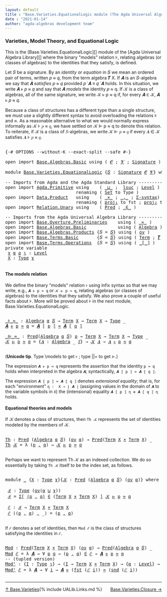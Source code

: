 ```yaml
---
layout: default
title : "Base.Varieties.EquationalLogic module (The Agda Universal Algebra Library)"
date : "2021-01-14"
author: "agda-algebras development team"
---
```


### <a id="varieties-model-theory-and-equational-logic">Varieties, Model Theory, and Equational Logic</a>

This is the [Base.Varieties.EquationalLogic][] module of the [Agda Universal Algebra Library][] where the binary "models" relation ⊧, relating algebras (or classes of algebras) to the identities that they satisfy, is defined.

Let 𝑆 be a signature. By an *identity* or *equation* in 𝑆 we mean an ordered pair of terms, written 𝑝 ≈ 𝑞, from the term algebra 𝑻 X. If 𝑨 is an 𝑆-algebra we say that 𝑨 *satisfies* 𝑝 ≈ 𝑞 provided 𝑝 ̇ 𝑨 ≡ 𝑞 ̇ 𝑨 holds. In this situation, we write 𝑨 ⊧ 𝑝 ≈ 𝑞 and say that 𝑨 *models* the identity 𝑝 ≈ q. If 𝒦 is a class of algebras, all of the same signature, we write 𝒦 ⊧ p ≈ q if, for every 𝑨 ∈ 𝒦, 𝑨 ⊧ 𝑝 ≈ 𝑞.

Because a class of structures has a different type than a single structure, we must use a slightly different syntax to avoid overloading the relations ⊧ and ≈. As a reasonable alternative to what we would normally express informally as 𝒦 ⊧ 𝑝 ≈ 𝑞, we have settled on 𝒦 ⊫ p ≈ q to denote this relation.  To reiterate, if 𝒦 is a class of 𝑆-algebras, we write 𝒦 ⊫ 𝑝 ≈ 𝑞 if every 𝑨 ∈ 𝒦 satisfies 𝑨 ⊧ 𝑝 ≈ 𝑞.

<pre class="Agda">

<a id="1330" class="Symbol">{-#</a> <a id="1334" class="Keyword">OPTIONS</a> <a id="1342" class="Pragma">--without-K</a> <a id="1354" class="Pragma">--exact-split</a> <a id="1368" class="Pragma">--safe</a> <a id="1375" class="Symbol">#-}</a>

<a id="1380" class="Keyword">open</a> <a id="1385" class="Keyword">import</a> <a id="1392" href="Base.Algebras.Basic.html" class="Module">Base.Algebras.Basic</a> <a id="1412" class="Keyword">using</a> <a id="1418" class="Symbol">(</a> <a id="1420" href="Base.Algebras.Basic.html#1160" class="Generalizable">𝓞</a> <a id="1422" class="Symbol">;</a> <a id="1424" href="Base.Algebras.Basic.html#1162" class="Generalizable">𝓥</a> <a id="1426" class="Symbol">;</a> <a id="1428" href="Base.Algebras.Basic.html#3888" class="Function">Signature</a> <a id="1438" class="Symbol">)</a>

<a id="1441" class="Keyword">module</a> <a id="1448" href="Base.Varieties.EquationalLogic.html" class="Module">Base.Varieties.EquationalLogic</a> <a id="1479" class="Symbol">{</a><a id="1480" href="Base.Varieties.EquationalLogic.html#1480" class="Bound">𝑆</a> <a id="1482" class="Symbol">:</a> <a id="1484" href="Base.Algebras.Basic.html#3888" class="Function">Signature</a> <a id="1494" href="Base.Algebras.Basic.html#1160" class="Generalizable">𝓞</a> <a id="1496" href="Base.Algebras.Basic.html#1162" class="Generalizable">𝓥</a><a id="1497" class="Symbol">}</a> <a id="1499" class="Keyword">where</a>

<a id="1506" class="Comment">-- Imports from Agda and the Agda Standard Library ----------------</a>
<a id="1574" class="Keyword">open</a> <a id="1579" class="Keyword">import</a> <a id="1586" href="Agda.Primitive.html" class="Module">Agda.Primitive</a> <a id="1601" class="Keyword">using</a>    <a id="1610" class="Symbol">(</a> <a id="1612" href="Agda.Primitive.html#810" class="Primitive Operator">_⊔_</a> <a id="1616" class="Symbol">;</a>  <a id="1619" href="Agda.Primitive.html#780" class="Primitive">lsuc</a> <a id="1624" class="Symbol">;</a> <a id="1626" href="Agda.Primitive.html#597" class="Postulate">Level</a> <a id="1632" class="Symbol">)</a>
                           <a id="1661" class="Keyword">renaming</a> <a id="1670" class="Symbol">(</a> <a id="1672" href="Agda.Primitive.html#326" class="Primitive">Set</a> <a id="1676" class="Symbol">to</a> <a id="1679" class="Primitive">Type</a> <a id="1684" class="Symbol">)</a>
<a id="1686" class="Keyword">open</a> <a id="1691" class="Keyword">import</a> <a id="1698" href="Data.Product.html" class="Module">Data.Product</a>   <a id="1713" class="Keyword">using</a>    <a id="1722" class="Symbol">(</a> <a id="1724" href="Data.Product.html#1167" class="Function Operator">_×_</a> <a id="1728" class="Symbol">;</a> <a id="1730" href="Agda.Builtin.Sigma.html#236" class="InductiveConstructor Operator">_,_</a> <a id="1734" class="Symbol">;</a> <a id="1736" href="Data.Product.html#916" class="Function">Σ-syntax</a><a id="1744" class="Symbol">)</a>
                           <a id="1773" class="Keyword">renaming</a> <a id="1782" class="Symbol">(</a> <a id="1784" href="Agda.Builtin.Sigma.html#252" class="Field">proj₁</a> <a id="1790" class="Symbol">to</a> <a id="1793" class="Field">fst</a> <a id="1797" class="Symbol">;</a> <a id="1799" href="Agda.Builtin.Sigma.html#264" class="Field">proj₂</a> <a id="1805" class="Symbol">to</a> <a id="1808" class="Field">snd</a> <a id="1812" class="Symbol">)</a>
<a id="1814" class="Keyword">open</a> <a id="1819" class="Keyword">import</a> <a id="1826" href="Relation.Unary.html" class="Module">Relation.Unary</a> <a id="1841" class="Keyword">using</a>    <a id="1850" class="Symbol">(</a> <a id="1852" href="Relation.Unary.html#1101" class="Function">Pred</a> <a id="1857" class="Symbol">;</a> <a id="1859" href="Relation.Unary.html#1523" class="Function Operator">_∈_</a> <a id="1863" class="Symbol">)</a>

<a id="1866" class="Comment">-- Imports from the Agda Universal Algebra Library ----------------</a>
<a id="1934" class="Keyword">open</a> <a id="1939" class="Keyword">import</a> <a id="1946" href="Base.Overture.Preliminaries.html" class="Module">Base.Overture.Preliminaries</a>    <a id="1977" class="Keyword">using</a> <a id="1983" class="Symbol">(</a> <a id="1985" href="Base.Overture.Preliminaries.html#9670" class="Function Operator">_≈_</a> <a id="1989" class="Symbol">)</a>
<a id="1991" class="Keyword">open</a> <a id="1996" class="Keyword">import</a> <a id="2003" href="Base.Algebras.Basic.html" class="Module">Base.Algebras.Basic</a>            <a id="2034" class="Keyword">using</a> <a id="2040" class="Symbol">(</a> <a id="2042" href="Base.Algebras.Basic.html#6257" class="Function">Algebra</a> <a id="2050" class="Symbol">)</a>
<a id="2052" class="Keyword">open</a> <a id="2057" class="Keyword">import</a> <a id="2064" href="Base.Algebras.Products.html" class="Module">Base.Algebras.Products</a> <a id="2087" class="Symbol">{</a><a id="2088" class="Argument">𝑆</a> <a id="2090" class="Symbol">=</a> <a id="2092" href="Base.Varieties.EquationalLogic.html#1480" class="Bound">𝑆</a><a id="2093" class="Symbol">}</a> <a id="2095" class="Keyword">using</a> <a id="2101" class="Symbol">(</a> <a id="2103" href="Base.Algebras.Products.html#3165" class="Function">ov</a> <a id="2106" class="Symbol">)</a>
<a id="2108" class="Keyword">open</a> <a id="2113" class="Keyword">import</a> <a id="2120" href="Base.Terms.Basic.html" class="Module">Base.Terms.Basic</a>       <a id="2143" class="Symbol">{</a><a id="2144" class="Argument">𝑆</a> <a id="2146" class="Symbol">=</a> <a id="2148" href="Base.Varieties.EquationalLogic.html#1480" class="Bound">𝑆</a><a id="2149" class="Symbol">}</a> <a id="2151" class="Keyword">using</a> <a id="2157" class="Symbol">(</a> <a id="2159" href="Base.Terms.Basic.html#2021" class="Datatype">Term</a> <a id="2164" class="Symbol">;</a> <a id="2166" href="Base.Terms.Basic.html#3304" class="Function">𝑻</a> <a id="2168" class="Symbol">)</a>
<a id="2170" class="Keyword">open</a> <a id="2175" class="Keyword">import</a> <a id="2182" href="Base.Terms.Operations.html" class="Module">Base.Terms.Operations</a>  <a id="2205" class="Symbol">{</a><a id="2206" class="Argument">𝑆</a> <a id="2208" class="Symbol">=</a> <a id="2210" href="Base.Varieties.EquationalLogic.html#1480" class="Bound">𝑆</a><a id="2211" class="Symbol">}</a> <a id="2213" class="Keyword">using</a> <a id="2219" class="Symbol">(</a> <a id="2221" href="Base.Terms.Operations.html#2637" class="Function Operator">_⟦_⟧</a> <a id="2226" class="Symbol">)</a>
<a id="2228" class="Keyword">private</a> <a id="2236" class="Keyword">variable</a>
 <a id="2246" href="Base.Varieties.EquationalLogic.html#2246" class="Generalizable">χ</a> <a id="2248" href="Base.Varieties.EquationalLogic.html#2248" class="Generalizable">α</a> <a id="2250" href="Base.Varieties.EquationalLogic.html#2250" class="Generalizable">ρ</a> <a id="2252" href="Base.Varieties.EquationalLogic.html#2252" class="Generalizable">ι</a> <a id="2254" class="Symbol">:</a> <a id="2256" href="Agda.Primitive.html#597" class="Postulate">Level</a>
 <a id="2263" href="Base.Varieties.EquationalLogic.html#2263" class="Generalizable">X</a> <a id="2265" class="Symbol">:</a> <a id="2267" href="Base.Varieties.EquationalLogic.html#1679" class="Primitive">Type</a> <a id="2272" href="Base.Varieties.EquationalLogic.html#2246" class="Generalizable">χ</a>

</pre>


#### <a id="the-models-relation">The models relation</a>

We define the binary "models" relation `⊧` using infix syntax so that we may
write, e.g., `𝑨 ⊧ p ≈ q` or `𝒦 ⊫ p ≈ q`, relating algebras (or classes of
algebras) to the identities that they satisfy. We also prove a couple of useful
facts about ⊧.  More will be proved about ⊧ in the next module,
Base.Varieties.EquationalLogic.

<pre class="Agda">

<a id="_⊧_≈_"></a><a id="2688" href="Base.Varieties.EquationalLogic.html#2688" class="Function Operator">_⊧_≈_</a> <a id="2694" class="Symbol">:</a> <a id="2696" href="Base.Algebras.Basic.html#6257" class="Function">Algebra</a> <a id="2704" href="Base.Varieties.EquationalLogic.html#2248" class="Generalizable">α</a> <a id="2706" href="Base.Varieties.EquationalLogic.html#1480" class="Bound">𝑆</a> <a id="2708" class="Symbol">→</a> <a id="2710" href="Base.Terms.Basic.html#2021" class="Datatype">Term</a> <a id="2715" href="Base.Varieties.EquationalLogic.html#2263" class="Generalizable">X</a> <a id="2717" class="Symbol">→</a> <a id="2719" href="Base.Terms.Basic.html#2021" class="Datatype">Term</a> <a id="2724" href="Base.Varieties.EquationalLogic.html#2263" class="Generalizable">X</a> <a id="2726" class="Symbol">→</a> <a id="2728" href="Base.Varieties.EquationalLogic.html#1679" class="Primitive">Type</a> <a id="2733" class="Symbol">_</a>
<a id="2735" href="Base.Varieties.EquationalLogic.html#2735" class="Bound">𝑨</a> <a id="2737" href="Base.Varieties.EquationalLogic.html#2688" class="Function Operator">⊧</a> <a id="2739" href="Base.Varieties.EquationalLogic.html#2739" class="Bound">p</a> <a id="2741" href="Base.Varieties.EquationalLogic.html#2688" class="Function Operator">≈</a> <a id="2743" href="Base.Varieties.EquationalLogic.html#2743" class="Bound">q</a> <a id="2745" class="Symbol">=</a> <a id="2747" href="Base.Varieties.EquationalLogic.html#2735" class="Bound">𝑨</a> <a id="2749" href="Base.Terms.Operations.html#2637" class="Function Operator">⟦</a> <a id="2751" href="Base.Varieties.EquationalLogic.html#2739" class="Bound">p</a> <a id="2753" href="Base.Terms.Operations.html#2637" class="Function Operator">⟧</a> <a id="2755" href="Base.Overture.Preliminaries.html#9670" class="Function Operator">≈</a> <a id="2757" href="Base.Varieties.EquationalLogic.html#2735" class="Bound">𝑨</a> <a id="2759" href="Base.Terms.Operations.html#2637" class="Function Operator">⟦</a> <a id="2761" href="Base.Varieties.EquationalLogic.html#2743" class="Bound">q</a> <a id="2763" href="Base.Terms.Operations.html#2637" class="Function Operator">⟧</a>

<a id="_⊫_≈_"></a><a id="2766" href="Base.Varieties.EquationalLogic.html#2766" class="Function Operator">_⊫_≈_</a> <a id="2772" class="Symbol">:</a> <a id="2774" href="Relation.Unary.html#1101" class="Function">Pred</a><a id="2778" class="Symbol">(</a><a id="2779" href="Base.Algebras.Basic.html#6257" class="Function">Algebra</a> <a id="2787" href="Base.Varieties.EquationalLogic.html#2248" class="Generalizable">α</a> <a id="2789" href="Base.Varieties.EquationalLogic.html#1480" class="Bound">𝑆</a><a id="2790" class="Symbol">)</a> <a id="2792" href="Base.Varieties.EquationalLogic.html#2250" class="Generalizable">ρ</a> <a id="2794" class="Symbol">→</a> <a id="2796" href="Base.Terms.Basic.html#2021" class="Datatype">Term</a> <a id="2801" href="Base.Varieties.EquationalLogic.html#2263" class="Generalizable">X</a> <a id="2803" class="Symbol">→</a> <a id="2805" href="Base.Terms.Basic.html#2021" class="Datatype">Term</a> <a id="2810" href="Base.Varieties.EquationalLogic.html#2263" class="Generalizable">X</a> <a id="2812" class="Symbol">→</a> <a id="2814" href="Base.Varieties.EquationalLogic.html#1679" class="Primitive">Type</a> <a id="2819" class="Symbol">_</a>
<a id="2821" href="Base.Varieties.EquationalLogic.html#2821" class="Bound">𝒦</a> <a id="2823" href="Base.Varieties.EquationalLogic.html#2766" class="Function Operator">⊫</a> <a id="2825" href="Base.Varieties.EquationalLogic.html#2825" class="Bound">p</a> <a id="2827" href="Base.Varieties.EquationalLogic.html#2766" class="Function Operator">≈</a> <a id="2829" href="Base.Varieties.EquationalLogic.html#2829" class="Bound">q</a> <a id="2831" class="Symbol">=</a> <a id="2833" class="Symbol">{</a><a id="2834" href="Base.Varieties.EquationalLogic.html#2834" class="Bound">𝑨</a> <a id="2836" class="Symbol">:</a> <a id="2838" href="Base.Algebras.Basic.html#6257" class="Function">Algebra</a> <a id="2846" class="Symbol">_</a> <a id="2848" href="Base.Varieties.EquationalLogic.html#1480" class="Bound">𝑆</a><a id="2849" class="Symbol">}</a> <a id="2851" class="Symbol">→</a> <a id="2853" href="Base.Varieties.EquationalLogic.html#2821" class="Bound">𝒦</a> <a id="2855" href="Base.Varieties.EquationalLogic.html#2834" class="Bound">𝑨</a> <a id="2857" class="Symbol">→</a> <a id="2859" href="Base.Varieties.EquationalLogic.html#2834" class="Bound">𝑨</a> <a id="2861" href="Base.Varieties.EquationalLogic.html#2688" class="Function Operator">⊧</a> <a id="2863" href="Base.Varieties.EquationalLogic.html#2825" class="Bound">p</a> <a id="2865" href="Base.Varieties.EquationalLogic.html#2688" class="Function Operator">≈</a> <a id="2867" href="Base.Varieties.EquationalLogic.html#2829" class="Bound">q</a>

</pre>

(**Unicode tip**. Type \models to get `⊧` ; type \||= to get `⊫`.)

The expression `𝑨 ⊧ p ≈ q` represents the assertion that the identity `p ≈ q`
holds when interpreted in the algebra `𝑨`; syntactically, `𝑨 ⟦ p ⟧ ≈ 𝑨 ⟦ q ⟧`.

The expression `𝑨 ⟦ p ⟧ ≈ 𝑨 ⟦ q ⟧` denotes *extensional equality*; that is,
for each "environment" `η :  X → ∣ 𝑨 ∣` (assigning values in the domain of `𝑨`
to the variable symbols in `X`) the (intensional) equality `𝑨 ⟦ p ⟧ η ≡ 𝑨 ⟦ q ⟧ η`
holds.


#### <a id="equational-theories-and-models">Equational theories and models</a>

If 𝒦 denotes a class of structures, then `Th 𝒦` represents the set of identities
modeled by the members of 𝒦.

<pre class="Agda">

<a id="Th"></a><a id="3560" href="Base.Varieties.EquationalLogic.html#3560" class="Function">Th</a> <a id="3563" class="Symbol">:</a> <a id="3565" href="Relation.Unary.html#1101" class="Function">Pred</a> <a id="3570" class="Symbol">(</a><a id="3571" href="Base.Algebras.Basic.html#6257" class="Function">Algebra</a> <a id="3579" href="Base.Varieties.EquationalLogic.html#2248" class="Generalizable">α</a> <a id="3581" href="Base.Varieties.EquationalLogic.html#1480" class="Bound">𝑆</a><a id="3582" class="Symbol">)</a> <a id="3584" class="Symbol">(</a><a id="3585" href="Base.Algebras.Products.html#3165" class="Function">ov</a> <a id="3588" href="Base.Varieties.EquationalLogic.html#2248" class="Generalizable">α</a><a id="3589" class="Symbol">)</a> <a id="3591" class="Symbol">→</a> <a id="3593" href="Relation.Unary.html#1101" class="Function">Pred</a><a id="3597" class="Symbol">(</a><a id="3598" href="Base.Terms.Basic.html#2021" class="Datatype">Term</a> <a id="3603" href="Base.Varieties.EquationalLogic.html#2263" class="Generalizable">X</a> <a id="3605" href="Data.Product.html#1167" class="Function Operator">×</a> <a id="3607" href="Base.Terms.Basic.html#2021" class="Datatype">Term</a> <a id="3612" href="Base.Varieties.EquationalLogic.html#2263" class="Generalizable">X</a><a id="3613" class="Symbol">)</a> <a id="3615" class="Symbol">_</a>
<a id="3617" href="Base.Varieties.EquationalLogic.html#3560" class="Function">Th</a> <a id="3620" href="Base.Varieties.EquationalLogic.html#3620" class="Bound">𝒦</a> <a id="3622" class="Symbol">=</a> <a id="3624" class="Symbol">λ</a> <a id="3626" class="Symbol">(</a><a id="3627" href="Base.Varieties.EquationalLogic.html#3627" class="Bound">p</a> <a id="3629" href="Agda.Builtin.Sigma.html#236" class="InductiveConstructor Operator">,</a> <a id="3631" href="Base.Varieties.EquationalLogic.html#3631" class="Bound">q</a><a id="3632" class="Symbol">)</a> <a id="3634" class="Symbol">→</a> <a id="3636" href="Base.Varieties.EquationalLogic.html#3620" class="Bound">𝒦</a> <a id="3638" href="Base.Varieties.EquationalLogic.html#2766" class="Function Operator">⊫</a> <a id="3640" href="Base.Varieties.EquationalLogic.html#3627" class="Bound">p</a> <a id="3642" href="Base.Varieties.EquationalLogic.html#2766" class="Function Operator">≈</a> <a id="3644" href="Base.Varieties.EquationalLogic.html#3631" class="Bound">q</a>

</pre>

Perhaps we want to represent Th 𝒦 as an indexed collection.  We do so
essentially by taking `Th 𝒦` itself to be the index set, as follows.

<pre class="Agda">

<a id="3813" class="Keyword">module</a> <a id="3820" href="Base.Varieties.EquationalLogic.html#3820" class="Module">_</a> <a id="3822" class="Symbol">{</a><a id="3823" href="Base.Varieties.EquationalLogic.html#3823" class="Bound">X</a> <a id="3825" class="Symbol">:</a> <a id="3827" href="Base.Varieties.EquationalLogic.html#1679" class="Primitive">Type</a> <a id="3832" href="Base.Varieties.EquationalLogic.html#2246" class="Generalizable">χ</a><a id="3833" class="Symbol">}{</a><a id="3835" href="Base.Varieties.EquationalLogic.html#3835" class="Bound">𝒦</a> <a id="3837" class="Symbol">:</a> <a id="3839" href="Relation.Unary.html#1101" class="Function">Pred</a> <a id="3844" class="Symbol">(</a><a id="3845" href="Base.Algebras.Basic.html#6257" class="Function">Algebra</a> <a id="3853" href="Base.Varieties.EquationalLogic.html#2248" class="Generalizable">α</a> <a id="3855" href="Base.Varieties.EquationalLogic.html#1480" class="Bound">𝑆</a><a id="3856" class="Symbol">)</a> <a id="3858" class="Symbol">(</a><a id="3859" href="Base.Algebras.Products.html#3165" class="Function">ov</a> <a id="3862" href="Base.Varieties.EquationalLogic.html#2248" class="Generalizable">α</a><a id="3863" class="Symbol">)}</a> <a id="3866" class="Keyword">where</a>

 <a id="3874" href="Base.Varieties.EquationalLogic.html#3874" class="Function">ℐ</a> <a id="3876" class="Symbol">:</a> <a id="3878" href="Base.Varieties.EquationalLogic.html#1679" class="Primitive">Type</a> <a id="3883" class="Symbol">(</a><a id="3884" href="Base.Algebras.Products.html#3165" class="Function">ov</a><a id="3886" class="Symbol">(</a><a id="3887" href="Base.Varieties.EquationalLogic.html#3853" class="Bound">α</a> <a id="3889" href="Agda.Primitive.html#810" class="Primitive Operator">⊔</a> <a id="3891" href="Base.Varieties.EquationalLogic.html#3832" class="Bound">χ</a><a id="3892" class="Symbol">))</a>
 <a id="3896" href="Base.Varieties.EquationalLogic.html#3874" class="Function">ℐ</a> <a id="3898" class="Symbol">=</a> <a id="3900" href="Data.Product.html#916" class="Function">Σ[</a> <a id="3903" href="Base.Varieties.EquationalLogic.html#3903" class="Bound">(</a><a id="3904" href="Base.Varieties.EquationalLogic.html#3904" class="Bound">p</a> <a id="3906" href="Agda.Builtin.Sigma.html#236" class="InductiveConstructor Operator">,</a> <a id="3908" href="Base.Varieties.EquationalLogic.html#3908" class="Bound">q</a><a id="3909" href="Base.Varieties.EquationalLogic.html#3903" class="Bound">)</a> <a id="3911" href="Data.Product.html#916" class="Function">∈</a> <a id="3913" class="Symbol">(</a><a id="3914" href="Base.Terms.Basic.html#2021" class="Datatype">Term</a> <a id="3919" href="Base.Varieties.EquationalLogic.html#3823" class="Bound">X</a> <a id="3921" href="Data.Product.html#1167" class="Function Operator">×</a> <a id="3923" href="Base.Terms.Basic.html#2021" class="Datatype">Term</a> <a id="3928" href="Base.Varieties.EquationalLogic.html#3823" class="Bound">X</a><a id="3929" class="Symbol">)</a> <a id="3931" href="Data.Product.html#916" class="Function">]</a> <a id="3933" href="Base.Varieties.EquationalLogic.html#3835" class="Bound">𝒦</a> <a id="3935" href="Base.Varieties.EquationalLogic.html#2766" class="Function Operator">⊫</a> <a id="3937" href="Base.Varieties.EquationalLogic.html#3904" class="Bound">p</a> <a id="3939" href="Base.Varieties.EquationalLogic.html#2766" class="Function Operator">≈</a> <a id="3941" href="Base.Varieties.EquationalLogic.html#3908" class="Bound">q</a>

 <a id="3945" href="Base.Varieties.EquationalLogic.html#3945" class="Function">ℰ</a> <a id="3947" class="Symbol">:</a> <a id="3949" href="Base.Varieties.EquationalLogic.html#3874" class="Function">ℐ</a> <a id="3951" class="Symbol">→</a> <a id="3953" href="Base.Terms.Basic.html#2021" class="Datatype">Term</a> <a id="3958" href="Base.Varieties.EquationalLogic.html#3823" class="Bound">X</a> <a id="3960" href="Data.Product.html#1167" class="Function Operator">×</a> <a id="3962" href="Base.Terms.Basic.html#2021" class="Datatype">Term</a> <a id="3967" href="Base.Varieties.EquationalLogic.html#3823" class="Bound">X</a>
 <a id="3970" href="Base.Varieties.EquationalLogic.html#3945" class="Function">ℰ</a> <a id="3972" class="Symbol">((</a><a id="3974" href="Base.Varieties.EquationalLogic.html#3974" class="Bound">p</a> <a id="3976" href="Agda.Builtin.Sigma.html#236" class="InductiveConstructor Operator">,</a> <a id="3978" href="Base.Varieties.EquationalLogic.html#3978" class="Bound">q</a><a id="3979" class="Symbol">)</a> <a id="3981" href="Agda.Builtin.Sigma.html#236" class="InductiveConstructor Operator">,</a> <a id="3983" class="Symbol">_)</a> <a id="3986" class="Symbol">=</a> <a id="3988" class="Symbol">(</a><a id="3989" href="Base.Varieties.EquationalLogic.html#3974" class="Bound">p</a> <a id="3991" href="Agda.Builtin.Sigma.html#236" class="InductiveConstructor Operator">,</a> <a id="3993" href="Base.Varieties.EquationalLogic.html#3978" class="Bound">q</a><a id="3994" class="Symbol">)</a>

</pre>

If `ℰ` denotes a set of identities, then `Mod ℰ` is the class of structures
satisfying the identities in `ℰ`.

<pre class="Agda">

<a id="Mod"></a><a id="4134" href="Base.Varieties.EquationalLogic.html#4134" class="Function">Mod</a> <a id="4138" class="Symbol">:</a> <a id="4140" href="Relation.Unary.html#1101" class="Function">Pred</a><a id="4144" class="Symbol">(</a><a id="4145" href="Base.Terms.Basic.html#2021" class="Datatype">Term</a> <a id="4150" href="Base.Varieties.EquationalLogic.html#2263" class="Generalizable">X</a> <a id="4152" href="Data.Product.html#1167" class="Function Operator">×</a> <a id="4154" href="Base.Terms.Basic.html#2021" class="Datatype">Term</a> <a id="4159" href="Base.Varieties.EquationalLogic.html#2263" class="Generalizable">X</a><a id="4160" class="Symbol">)</a> <a id="4162" class="Symbol">(</a><a id="4163" href="Base.Algebras.Products.html#3165" class="Function">ov</a> <a id="4166" href="Base.Varieties.EquationalLogic.html#2248" class="Generalizable">α</a><a id="4167" class="Symbol">)</a> <a id="4169" class="Symbol">→</a> <a id="4171" href="Relation.Unary.html#1101" class="Function">Pred</a><a id="4175" class="Symbol">(</a><a id="4176" href="Base.Algebras.Basic.html#6257" class="Function">Algebra</a> <a id="4184" href="Base.Varieties.EquationalLogic.html#2248" class="Generalizable">α</a> <a id="4186" href="Base.Varieties.EquationalLogic.html#1480" class="Bound">𝑆</a><a id="4187" class="Symbol">)</a> <a id="4189" class="Symbol">_</a>
<a id="4191" href="Base.Varieties.EquationalLogic.html#4134" class="Function">Mod</a> <a id="4195" href="Base.Varieties.EquationalLogic.html#4195" class="Bound">ℰ</a> <a id="4197" class="Symbol">=</a> <a id="4199" class="Symbol">λ</a> <a id="4201" href="Base.Varieties.EquationalLogic.html#4201" class="Bound">𝑨</a> <a id="4203" class="Symbol">→</a> <a id="4205" class="Symbol">∀</a> <a id="4207" href="Base.Varieties.EquationalLogic.html#4207" class="Bound">p</a> <a id="4209" href="Base.Varieties.EquationalLogic.html#4209" class="Bound">q</a> <a id="4211" class="Symbol">→</a> <a id="4213" class="Symbol">(</a><a id="4214" href="Base.Varieties.EquationalLogic.html#4207" class="Bound">p</a> <a id="4216" href="Agda.Builtin.Sigma.html#236" class="InductiveConstructor Operator">,</a> <a id="4218" href="Base.Varieties.EquationalLogic.html#4209" class="Bound">q</a><a id="4219" class="Symbol">)</a> <a id="4221" href="Relation.Unary.html#1523" class="Function Operator">∈</a> <a id="4223" href="Base.Varieties.EquationalLogic.html#4195" class="Bound">ℰ</a> <a id="4225" class="Symbol">→</a> <a id="4227" href="Base.Varieties.EquationalLogic.html#4201" class="Bound">𝑨</a> <a id="4229" href="Base.Varieties.EquationalLogic.html#2688" class="Function Operator">⊧</a> <a id="4231" href="Base.Varieties.EquationalLogic.html#4207" class="Bound">p</a> <a id="4233" href="Base.Varieties.EquationalLogic.html#2688" class="Function Operator">≈</a> <a id="4235" href="Base.Varieties.EquationalLogic.html#4209" class="Bound">q</a>
<a id="4237" class="Comment">-- (tupled version)</a>
<a id="Modᵗ"></a><a id="4257" href="Base.Varieties.EquationalLogic.html#4257" class="Function">Modᵗ</a> <a id="4262" class="Symbol">:</a> <a id="4264" class="Symbol">{</a><a id="4265" href="Base.Varieties.EquationalLogic.html#4265" class="Bound">I</a> <a id="4267" class="Symbol">:</a> <a id="4269" href="Base.Varieties.EquationalLogic.html#1679" class="Primitive">Type</a> <a id="4274" href="Base.Varieties.EquationalLogic.html#2252" class="Generalizable">ι</a><a id="4275" class="Symbol">}</a> <a id="4277" class="Symbol">→</a> <a id="4279" class="Symbol">(</a><a id="4280" href="Base.Varieties.EquationalLogic.html#4265" class="Bound">I</a> <a id="4282" class="Symbol">→</a> <a id="4284" href="Base.Terms.Basic.html#2021" class="Datatype">Term</a> <a id="4289" href="Base.Varieties.EquationalLogic.html#2263" class="Generalizable">X</a> <a id="4291" href="Data.Product.html#1167" class="Function Operator">×</a> <a id="4293" href="Base.Terms.Basic.html#2021" class="Datatype">Term</a> <a id="4298" href="Base.Varieties.EquationalLogic.html#2263" class="Generalizable">X</a><a id="4299" class="Symbol">)</a> <a id="4301" class="Symbol">→</a> <a id="4303" class="Symbol">{</a><a id="4304" href="Base.Varieties.EquationalLogic.html#4304" class="Bound">α</a> <a id="4306" class="Symbol">:</a> <a id="4308" href="Agda.Primitive.html#597" class="Postulate">Level</a><a id="4313" class="Symbol">}</a> <a id="4315" class="Symbol">→</a> <a id="4317" href="Relation.Unary.html#1101" class="Function">Pred</a><a id="4321" class="Symbol">(</a><a id="4322" href="Base.Algebras.Basic.html#6257" class="Function">Algebra</a> <a id="4330" href="Base.Varieties.EquationalLogic.html#4304" class="Bound">α</a> <a id="4332" href="Base.Varieties.EquationalLogic.html#1480" class="Bound">𝑆</a><a id="4333" class="Symbol">)</a> <a id="4335" class="Symbol">_</a>
<a id="4337" href="Base.Varieties.EquationalLogic.html#4257" class="Function">Modᵗ</a> <a id="4342" href="Base.Varieties.EquationalLogic.html#4342" class="Bound">ℰ</a> <a id="4344" class="Symbol">=</a> <a id="4346" class="Symbol">λ</a> <a id="4348" href="Base.Varieties.EquationalLogic.html#4348" class="Bound">𝑨</a> <a id="4350" class="Symbol">→</a> <a id="4352" class="Symbol">∀</a> <a id="4354" href="Base.Varieties.EquationalLogic.html#4354" class="Bound">i</a> <a id="4356" class="Symbol">→</a> <a id="4358" href="Base.Varieties.EquationalLogic.html#4348" class="Bound">𝑨</a> <a id="4360" href="Base.Varieties.EquationalLogic.html#2688" class="Function Operator">⊧</a> <a id="4362" class="Symbol">(</a><a id="4363" href="Base.Varieties.EquationalLogic.html#1793" class="Field">fst</a> <a id="4367" class="Symbol">(</a><a id="4368" href="Base.Varieties.EquationalLogic.html#4342" class="Bound">ℰ</a> <a id="4370" href="Base.Varieties.EquationalLogic.html#4354" class="Bound">i</a><a id="4371" class="Symbol">))</a> <a id="4374" href="Base.Varieties.EquationalLogic.html#2688" class="Function Operator">≈</a> <a id="4376" class="Symbol">(</a><a id="4377" href="Base.Varieties.EquationalLogic.html#1808" class="Field">snd</a> <a id="4381" class="Symbol">(</a><a id="4382" href="Base.Varieties.EquationalLogic.html#4342" class="Bound">ℰ</a> <a id="4384" href="Base.Varieties.EquationalLogic.html#4354" class="Bound">i</a><a id="4385" class="Symbol">))</a>

</pre>

-------------------------------------

<span style="float:left;">[↑ Base.Varieties](Base.Varieties.html)</span>
<span style="float:right;">[Base.Varieties.Closure →](Base.Varieties.Closure.html)</span>

{% include UALib.Links.md %}

